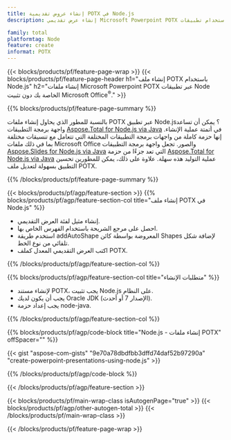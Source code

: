 ```yaml
---
title: إنشاء عروض تقديمية POTX في Node.js
description: إنشاء عرض تقديمي Microsoft Powerpoint POTX باستخدام تطبيقات Node دون استخدام Microsoft Office. 

family: total
platformtag: Node
feature: create
informat: POTX
---
```

{{< blocks/products/pf/feature-page-wrap >}}
{{< blocks/products/pf/feature-page-header h1="إنشاء ملف POTX باستخدام Node.js" h2="إنشاء ملفات Microsoft Powerpoint POTX عبر تطبيقات Node الخاصة بك دون تثبيت Microsoft Office<sup>&reg;</sup>." >}}

{{% blocks/products/pf/feature-page-summary %}}

بالنسبة للمطور الذي يحاول إنشاء ملفات POTX عبر تطبيق Node.js؟ يمكن أن تساعد واجهة برمجة التطبيقات [Aspose.Total for Node.js via Java](https://products.aspose.com/total/ar/nodejs-java/) في أتمتة عملية الإنشاء. إنها حزمة كاملة من واجهات برمجة التطبيقات المختلفة التي تتعامل مع تنسيقات مختلفة بما في ذلك ملفات Microsoft Office والصور. تجعل واجهة برمجة التطبيقات [Aspose.Slides for Node.js via Java](https://products.aspose.com/slides/ar/nodejs-java/) التي تعد جزءًا من حزمة [Aspose.Total for Node.js via Java](https://products.aspose.com/total/ar/nodejs-java/) عملية التوليد هذه سهلة. علاوة على ذلك، يمكن للمطورين تحسين التطبيق بسهولة لتعديل ملف POTX. 

{{% /blocks/products/pf/feature-page-summary %}}

{{< blocks/products/pf/agp/feature-section >}}
{{% blocks/products/pf/agp/feature-section-col title="إنشاء ملف POTX في Node.js" %}}

- إنشاء مثيل لفئة العرض التقديمي.
- احصل على مرجع الشريحة باستخدام الفهرس الخاص بها.
- استخدم طريقة addAutoShape المعروضة بواسطة كائن Shapes لإضافة شكل تلقائي من نوع الخط.
- اكتب العرض التقديمي المعدل كملف POTX.

{{% /blocks/products/pf/agp/feature-section-col %}}

{{% blocks/products/pf/agp/feature-section-col title="متطلبات الإنشاء" %}}

- لإنشاء مستند POTX، يجب تثبيت Node.js على النظام.
- يجب أن يكون لديك Oracle JDK (الإصدار 7 أو أحدث).
- يجب إعداد حزمة node-java.

{{% /blocks/products/pf/agp/feature-section-col %}}

{{% blocks/products/pf/agp/code-block title="Node.js - إنشاء ملفات POTX" offSpacer="" %}}

{{< gist "aspose-com-gists" "9e70a78dbdfbb3dffd74daf52b97290a" "create-powerpoint-presentations-using-node.js" >}}

{{% /blocks/products/pf/agp/code-block %}}

{{< /blocks/products/pf/agp/feature-section >}}

{{< blocks/products/pf/main-wrap-class isAutogenPage="true" >}}
{{< blocks/products/pf/agp/other-autogen-total >}}
{{< /blocks/products/pf/main-wrap-class >}}

{{< /blocks/products/pf/feature-page-wrap >}}